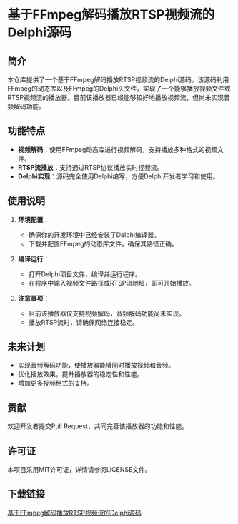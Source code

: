 # 基于FFmpeg解码播放RTSP视频流的Delphi源码

## 简介
本仓库提供了一个基于FFmpeg解码播放RTSP视频流的Delphi源码。该源码利用FFmpeg的动态库以及FFmpeg的Delphi头文件，实现了一个能够播放视频文件或RTSP视频流的播放器。目前该播放器已经能够较好地播放视频流，但尚未实现音频解码功能。

## 功能特点
- **视频解码**：使用FFmpeg动态库进行视频解码，支持播放多种格式的视频文件。
- **RTSP流播放**：支持通过RTSP协议播放实时视频流。
- **Delphi实现**：源码完全使用Delphi编写，方便Delphi开发者学习和使用。

## 使用说明
1. **环境配置**：
   - 确保你的开发环境中已经安装了Delphi编译器。
   - 下载并配置FFmpeg的动态库文件，确保其路径正确。

2. **编译运行**：
   - 打开Delphi项目文件，编译并运行程序。
   - 在程序中输入视频文件路径或RTSP流地址，即可开始播放。

3. **注意事项**：
   - 目前该播放器仅支持视频解码，音频解码功能尚未实现。
   - 播放RTSP流时，请确保网络连接稳定。

## 未来计划
- 实现音频解码功能，使播放器能够同时播放视频和音频。
- 优化播放效果，提升播放器的稳定性和性能。
- 增加更多视频格式的支持。

## 贡献
欢迎开发者提交Pull Request，共同完善该播放器的功能和性能。

## 许可证
本项目采用MIT许可证，详情请参阅LICENSE文件。

## 下载链接

[基于FFmpeg解码播放RTSP视频流的Delphi源码](https://pan.quark.cn/s/039631700689)